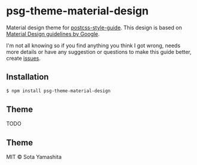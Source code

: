 # psg-theme-material-design

Material design theme for [postcss-style-guide](https://github.com/morishitter/postcss-style-guide). This design is based on [Material Design guidelines by Google](http://www.google.com/design/spec/material-design/introduction.html).

I'm not all knowing so if you find anything you think I got wrong, needs more details or have any suggestion or questions to make this guide better, create [issues](https://github.com/sotayamashita/psg-theme-material-design/issues).

## Installation

```bash
$ npm install psg-theme-material-design
```
## Theme

TODO

## Theme

MIT © Sota Yamashita
